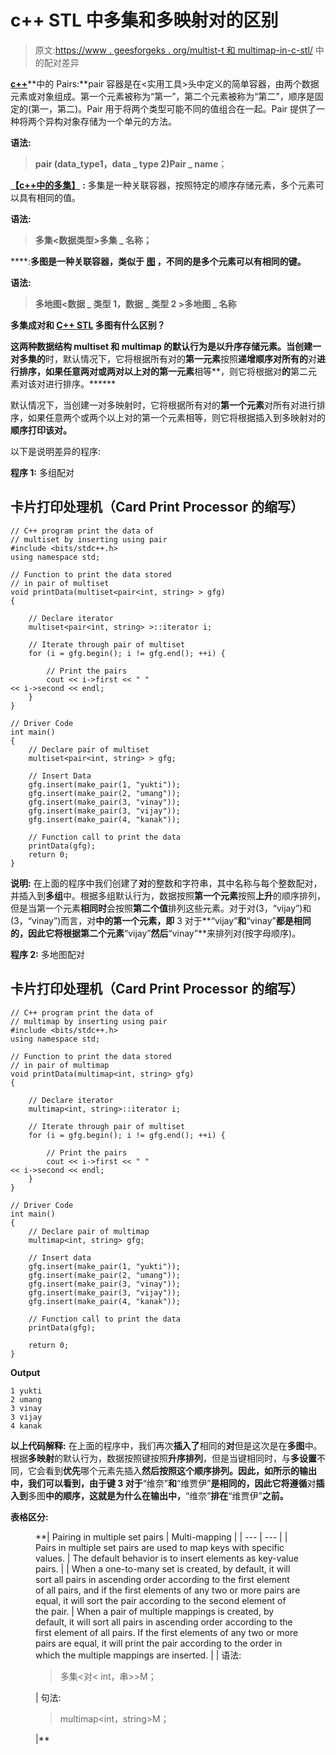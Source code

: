 # c++ STL 中多集和多映射对的区别

> 原文:[https://www . geesforgeks . org/multist-t 和 multimap-in-c-stl/](https://www.geeksforgeeks.org/difference-between-pair-in-multiset-and-multimap-in-c-stl/) 中的配对差异

[**c++**](https://www.geeksforgeeks.org/pair-in-cpp-stl/)**中的 Pairs:**pair 容器是在<实用工具>头中定义的简单容器，由两个数据元素或对象组成。第一个元素被称为“第一”，第二个元素被称为“第二”，顺序是固定的(第一，第二)。Pair 用于将两个类型可能不同的值组合在一起。Pair 提供了一种将两个异构对象存储为一个单元的方法。

**语法:**

> **pair (data_type1，data _ type 2)Pair _ name**；

[**【c++中的多集】**](https://www.geeksforgeeks.org/multiset-in-cpp-stl/) **:** 多集是一种关联容器，按照特定的顺序存储元素，多个元素可以具有相同的值。

**语法:**

> **多集<数据类型>多集 _ 名称；**

[](https://www.geeksforgeeks.org/multimap-associative-containers-the-c-standard-template-library-stl/)****:**多图是一种关联容器，类似于 [**图**](https://www.geeksforgeeks.org/map-associative-containers-the-c-standard-template-library-stl/) ，不同的是多个元素可以有相同的键。**

****语法:****

> ****多地图<数据 _ 类型 1，数据 _ 类型 2 >多地图 _ 名称****

****多集成对和** [**C++ STL**](https://www.geeksforgeeks.org/the-c-standard-template-library-stl/) **多图有什么区别？****

**这两种数据结构 multiset 和 multimap 的默认行为是以升序存储元素。当创建一对多集的**时，默认情况下，它将根据所有对的**第一元素**按照**递增顺序对所有的**对**进行排序，如果任意两对或两对以上对的第一元素**相等**，则它将根据对**的**第二元素对该对进行排序。******

默认情况下，当创建一对多映射时，它将根据所有对的**第一个元素**对所有对进行排序，如果任意两个或两个以上对的第一个元素相等，则它将根据插入到多映射对的**顺序打印该对。**

以下是说明差异的程序:

**程序 1:** 多组配对

## 卡片打印处理机（Card Print Processor 的缩写）

```
// C++ program print the data of
// multiset by inserting using pair
#include <bits/stdc++.h>
using namespace std;

// Function to print the data stored
// in pair of multiset
void printData(multiset<pair<int, string> > gfg)
{

    // Declare iterator
    multiset<pair<int, string> >::iterator i;

    // Iterate through pair of multiset
    for (i = gfg.begin(); i != gfg.end(); ++i) {

        // Print the pairs
        cout << i->first << " "
<< i->second << endl;
    }
}

// Driver Code
int main()
{
    // Declare pair of multiset
    multiset<pair<int, string> > gfg;

    // Insert Data
    gfg.insert(make_pair(1, "yukti"));
    gfg.insert(make_pair(2, "umang"));
    gfg.insert(make_pair(3, "vinay"));
    gfg.insert(make_pair(3, "vijay"));
    gfg.insert(make_pair(4, "kanak"));

    // Function call to print the data
    printData(gfg);
    return 0;
}
```

**说明:**
在上面的程序中我们创建了**对**的整数和字符串，其中名称与每个整数配对，并插入到**多组**中。根据多组默认行为，数据按照**第一个元素**按照**上升**的顺序排列，但是当第一个元素**相同时**会按照**第二个值**排列这些元素。对于对(3，“vijay”)和(3，“vinay”)而言，对**中的第一个元素，即** 3 对于**“vijay”**和**“vinay”**都是相同的，因此它将根据第二个元素**“vijay”**然后**“vinay”**来排列对(按字母顺序)。

**程序 2:** 多地图配对

## 卡片打印处理机（Card Print Processor 的缩写）

```
// C++ program print the data of
// multimap by inserting using pair
#include <bits/stdc++.h>
using namespace std;

// Function to print the data stored
// in pair of multimap
void printData(multimap<int, string> gfg)
{

    // Declare iterator
    multimap<int, string>::iterator i;

    // Iterate through pair of multiset
    for (i = gfg.begin(); i != gfg.end(); ++i) {

        // Print the pairs
        cout << i->first << " "
<< i->second << endl;
    }
}

// Driver Code
int main()
{
    // Declare pair of multimap
    multimap<int, string> gfg;

    // Insert data
    gfg.insert(make_pair(1, "yukti"));
    gfg.insert(make_pair(2, "umang"));
    gfg.insert(make_pair(3, "vinay"));
    gfg.insert(make_pair(3, "vijay"));
    gfg.insert(make_pair(4, "kanak"));

    // Function call to print the data
    printData(gfg);

    return 0;
}
```

**Output**

```
1 yukti
2 umang
3 vinay
3 vijay
4 kanak
```

**以上代码解释:**
在上面的程序中，我们再次**插入了**相同的**对**但是这次是在**多图**中。根据**多映射**的默认行为，数据按照键按照**升序排列**，但是当键相同时，与**多设置**不同，它会看到**优先**哪个元素先插入**然后按照这个顺序排列。因此，如所示的输出中，我们可以看到，由于键 **3** 对于**“维奈”**和**“维贾伊”**是相同的，因此它将遵循**对**插入到**多图**中的顺序，这就是为什么在输出中，**“维奈”**排在**“维贾伊”**之前。** 

****表格区分:**** 

<figure class="table"> **| Pairing in multiple set pairs | Multi-mapping |
| --- | --- |
| Pairs in multiple set pairs are used to map keys with specific values. | The default behavior is to insert elements as key-value pairs. |
| When a one-to-many set is created, by default, it will sort all pairs in ascending order according to the first element of all pairs, and if the first elements of any two or more pairs are equal, it will sort the pair according to the second element of the pair. | When a pair of multiple mappings is created, by default, it will sort all pairs in ascending order according to the first element of all pairs. If the first elements of any two or more pairs are equal, it will print the pair according to the order in which the multiple mappings are inserted. |
| 语法:

> 多集<对< int，串>>M；

 | 句法:

> multimap<int，string>M；

 |** </figure>